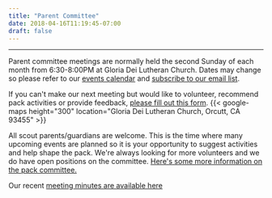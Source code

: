 ```yaml
---
title: "Parent Committee"
date: 2018-04-16T11:19:45-07:00
draft: false
---
```


---

Parent committee meetings are normally held the second Sunday of each month from 6:30-8:00PM at Gloria Dei Lutheran Church.
Dates may change so please refer to our [events calendar](/events-calendar) and [subscribe to our email list](http://list.pack91orcutt.org/mailman/listinfo/pack).

If you can't make our next meeting but would like to volunteer, recommend pack activities or provide feedback, [please fill out this form](https://goo.gl/forms/VXiXt1n0fxWLlfYp1).
{{< google-maps height="300" location="Gloria Dei Lutheran Church, Orcutt, CA 93455" >}}

All scout parents/guardians are welcome.  This is the time where many upcoming events are planned so it is your opportunity to suggest activities and help shape the pack.  We're always looking for more volunteers and we do have open positions on the committee.
[Here's some more information on the pack committee.](https://www.scouting.org/programs/cub-scouts/leaders/about/the-pack/pcomm/)

Our recent [meeting minutes are available here](/minutes)
